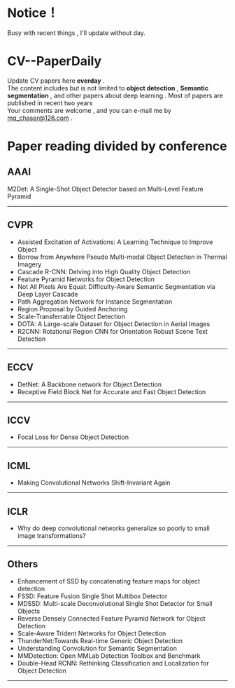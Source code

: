 # Notice！
Busy with recent things , I'll update without day.

# CV--PaperDaily
Update CV papers here **everday** .<br>
The content includes but is not limited to **object detection** , **Semantic segmentation** , and other papers about deep learning . Most of papers are published in recent two years <br>
Your comments are welcome , and you can e-mail me by <u>mq_chaser@126.com</u> .

# Paper reading divided by conference
## AAAI 
M2Det: A Single-Shot Object Detector based on Multi-Level Feature Pyramid  
<hr />

## CVPR
* Assisted Excitation of Activations: A Learning Technique to Improve Object    
* Borrow from Anywhere Pseudo Multi-modal Object Detection in Thermal Imagery  
* Cascade R-CNN: Delving into High Quality Object Detection   
* Feature Pyramid Networks for Object Detection   
* Not All Pixels Are Equal: Difficulty-Aware Semantic Segmentation via Deep Layer Cascade    
* Path Aggregation Network for Instance Segmentation  
* Region Proposal by Guided Anchoring    
* Scale-Transferrable Object Detection 
* DOTA: A Large-scale Dataset for Object Detection in Aerial Images
* R2CNN: Rotational Region CNN for Orientation Robust Scene Text Detection
<hr />



## ECCV
* DetNet: A Backbone network for Object Detection  
* Receptive Field Block Net for Accurate and Fast Object Detection  
<hr />



## ICCV
* Focal Loss for Dense Object Detection  
<hr />


## ICML
* Making Convolutional Networks Shift-Invariant Again     
<hr />


## ICLR
* Why do deep convolutional networks generalize so poorly to small image transformations?   
<hr />


## Others
* Enhancement of SSD by concatenating feature maps for object detection    
* FSSD: Feature Fusion Single Shot Multibox Detector   
* MDSSD: Multi-scale Deconvolutional Single Shot Detector for Small Objects   
* Reverse Densely Connected Feature Pyramid Network for Object Detection  
* Scale-Aware Trident Networks for Object Detection  
* ThunderNet:Towards Real-time Generic Object Detection  
* Understanding Convolution for Semantic Segmentation  
* MMDetection: Open MMLab Detection Toolbox and Benchmark
* Double-Head RCNN: Rethinking Classification and Localization for Object Detection
<hr />
